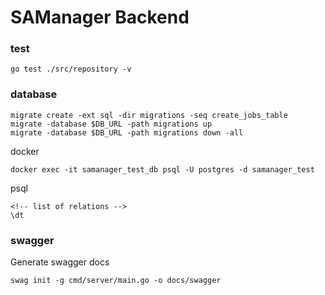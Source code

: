 # SAManager Backend

### test

```
go test ./src/repository -v
```

### database

```
migrate create -ext sql -dir migrations -seq create_jobs_table
migrate -database $DB_URL -path migrations up
migrate -database $DB_URL -path migrations down -all
```

docker

```
docker exec -it samanager_test_db psql -U postgres -d samanager_test
```

psql

```psql
<!-- list of relations -->
\dt

```

### swagger

Generate swagger docs

```
swag init -g cmd/server/main.go -o docs/swagger
```